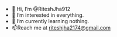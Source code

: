 - 👋 Hi, I’m @RiteshJha912
- 👀 I’m interested in everything.
- 🌱 I’m currently learning nothing.
- 📫Reach me at riteshjha2174@gmail.com

<!---
RiteshJha912/RiteshJha912 is a ✨ special ✨ repository because its `README.md` (this file) appears on your GitHub profile.
You can click the Preview link to take a look at your changes.
--->
